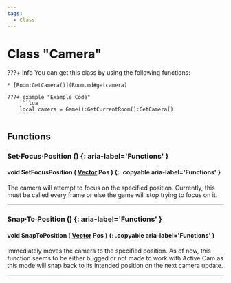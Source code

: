 ```yaml
---
tags:
  - Class
---
```

# Class "Camera"

???+ info
    You can get this class by using the following functions:

    * [Room:GetCamera()](Room.md#getcamera)

    ???+ example "Example Code"
        ```lua
        local camera = Game():GetCurrentRoom():GetCamera()
        ```
        
## Functions

### Set·Focus·Position () {: aria-label='Functions' }
#### void SetFocusPosition ( [Vector](https://wofsauge.github.io/IsaacDocs/rep/Vector.html) Pos ) {: .copyable aria-label='Functions' }
The camera will attempt to focus on the specified position. Currently, this must be called every frame or else the game will stop trying to focus on it.

___
### Snap·To·Position () {: aria-label='Functions' }
#### void SnapToPosition ( [Vector](https://wofsauge.github.io/IsaacDocs/rep/Vector.html) Pos ) {: .copyable aria-label='Functions' }
Immediately moves the camera to the specified position. As of now, this function seems to be either bugged or not made to work with Active Cam as this mode will snap back to its intended position on the next camera update.

___
